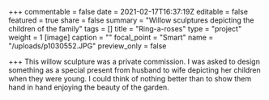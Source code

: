 +++
commentable = false
date = 2021-02-17T16:37:19Z
editable = false
featured = true
share = false
summary = "Willow sculptures depicting the children of the family"
tags = []
title = "Ring-a-roses"
type = "project"
weight = 1
[image]
caption = ""
focal_point = "Smart"
name = "/uploads/p1030552.JPG"
preview_only = false

+++
This willow sculpture was a private commission. I was asked to design something as a special present from husband to wife depicting her children when they were young. I could think of nothing better than to show them hand in hand enjoying the beauty of the garden.